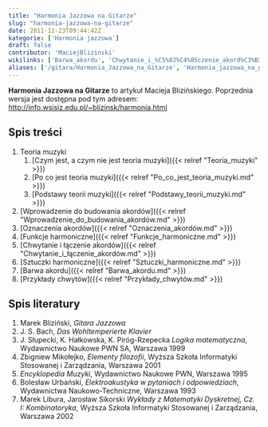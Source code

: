 ```yaml
---
title: "Harmonia Jazzowa na Gitarze"
slug: "harmonia-jazzowa-na-gitarze"
date: 2011-11-23T09:44:42Z
kategorie: ['Harmonia jazzowa']
draft: false
contributor: 'MaciejBlizinski'
wikilinks: ['Barwa_akordu', 'Chwytanie_i_%C5%82%C4%85czenie_akord%C3%B3w', 'Czym_jest,_a_czym_nie_jest_teoria_muzyki', 'Funkcje_harmoniczne', 'Oznaczenia_akord%C3%B3w', 'Po_co_jest_teoria_muzyki', 'Podstawy_teorii_muzyki', 'Przyk%C5%82ady_chwyt%C3%B3w', 'Sztuczki_harmoniczne', 'Wprowadzenie_do_budowania_akord%C3%B3w']
aliases: ['/gitara/Harmonia_Jazzowa_na_Gitarze', 'Harmonia_jazzowa_na_gitarze.md/harmonia-jazzowa-na-gitarze']
---
```

**Harmonia Jazzowa na Gitarze** to artykuł Macieja Blizińskiego.
Poprzednia wersja jest dostępna pod tym adresem:
<http://info.wsisiz.edu.pl/~blizinsk/harmonia.html>

## Spis treści

1.  Teoria muzyki
    1.  [Czym jest, a czym nie jest teoria
        muzyki]({{< relref "Teoria_muzyki" >}})
    2.  [Po co jest teoria muzyki]({{< relref "Po_co_jest_teoria_muzyki.md" >}})
    3.  [Podstawy teorii muzyki]({{< relref "Podstawy_teorii_muzyki.md" >}})
2.  [Wprowadzenie do budowania
    akordów]({{< relref "Wprowadzenie_do_budowania_akordów.md" >}})
3.  [Oznaczenia akordów]({{< relref "Oznaczenia_akordów.md" >}})
4.  [Funkcje harmoniczne]({{< relref "Funkcje_harmoniczne.md" >}})
5.  [Chwytanie i łączenie
    akordów]({{< relref "Chwytanie_i_łączenie_akordów.md" >}})
6.  [Sztuczki harmoniczne]({{< relref "Sztuczki_harmoniczne.md" >}})
7.  [Barwa akordu]({{< relref "Barwa_akordu.md" >}})
8.  [Przykłady chwytów]({{< relref "Przykłady_chwytów.md" >}})

## Spis literatury

1.  Marek Bliziński, *Gitara Jazzowa*
2.  J. S. Bach, *Das Wohltemperierte Klavier*
3.  J. Słupecki, K. Hałkowska, K. Piróg-Rzepecka *Logika matematyczna*,
    Wydawnictwo Naukowe PWN SA, Warszawa 1999
4.  Zbigniew Mikołejko, *Elementy filozofii*, Wyższa Szkoła Informatyki
    Stosowanej i Zarządzania, Warszawa 2001
5.  *Encyklopedia Muzyki*, Wydawnictwo Naukowe PWN, Warszawa 1995
6.  Bolesław Urbański, *Elektroakustyka w pytaniach i odpowiedziach*,
    Wydawnictwa Naukowo-Techniczne, Warszawa 1993
7.  Marek Libura, Jarosław Sikorski *Wykłady z Matematyki Dyskretnej,
    Cz. I: Kombinatoryka*, Wyższa Szkoła Informatyki Stosowanej i
    Zarządzania, Warszawa 2002

